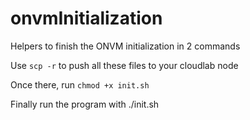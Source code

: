 # onvmInitialization
Helpers to finish the ONVM initialization in 2 commands 

Use `scp -r` to push all these files to your cloudlab node

Once there, run `chmod +x init.sh`

Finally run the program with ./init.sh
